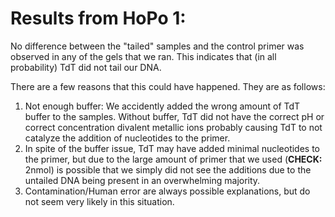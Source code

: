 # Results from HoPo 1:

No difference between the "tailed" samples and the control primer was observed in any of the gels that we ran. This indicates that (in all probability) TdT did not tail our DNA.

There are a few reasons that this could have happened. They are as follows:

  1. Not enough buffer: We accidently added the wrong amount of TdT buffer to the samples. Without buffer, TdT did not have the correct pH or correct concentration divalent metallic ions probably causing TdT to not catalyze the addition of nucleotides to the primer.
  2. In spite of the buffer issue, TdT may have added minimal nucleotides to the primer, but due to the large amount of primer that we used (**CHECK:** 2nmol) is possible that we simply did not see the additions due to the untailed DNA being present in an overwhelming majority.
  3. Contamination/Human error are always possible explanations, but do not seem very likely in this situation.
